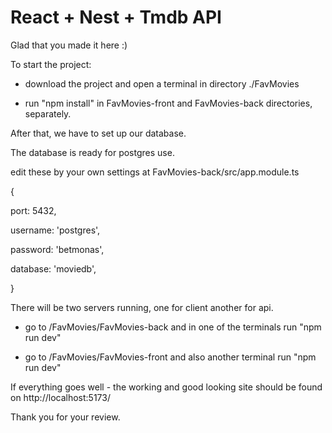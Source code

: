 # React + Nest + Tmdb API
Glad that you made it here :)

To start the project:

- download the project and open a terminal in directory ./FavMovies
  
- run "npm install" in FavMovies-front and FavMovies-back directories, separately.
  
After that, we have to set up our database.

The database is ready for postgres use.

edit these by your own settings at FavMovies-back/src/app.module.ts

{

 port: 5432,
 
 username: 'postgres',
 
 password: 'betmonas',
 
 database: 'moviedb',
 
}

There will be two servers running, one for client another for api.

- go to /FavMovies/FavMovies-back and in one of the terminals run "npm run dev"

- go to /FavMovies/FavMovies-front and also another terminal run "npm run dev"

If everything goes well - the working and good looking site should be found on http://localhost:5173/

Thank you for your review.
